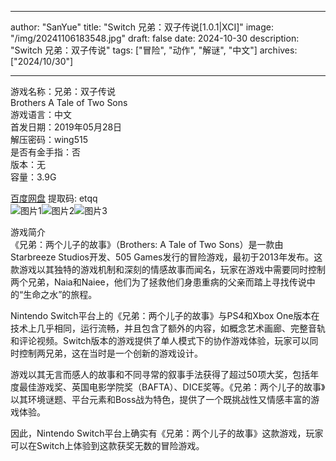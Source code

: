 
---
author: "SanYue"
title: "Switch 兄弟：双子传说[1.0.1|XCI]"
image: "/img/20241106183548.jpg"
draft: false
date: 2024-10-30
description: "Switch 兄弟：双子传说"
tags: ["冒险", "动作", "解谜", "中文"]
archives: ["2024/10/30"]

---

游戏名称：兄弟：双子传说   
Brothers  A Tale of Two Sons    
游戏语言：中文  
首发日期：2019年05月28日  
解压密码：wing515  
是否有金手指：否  
版本：无   
容量：3.9G

[百度网盘](https://pan.baidu.com/s/1wC2_of6qoccKcIQk89Hhgg) 提取码: etqq  
![图片1](/img/0ed1e6.jpg)![图片2](/img/593720.jpg)![图片3](/img/cfb8ba.jpg)  

游戏简介  
《兄弟：两个儿子的故事》（Brothers: A Tale of Two Sons）是一款由Starbreeze Studios开发、505 Games发行的冒险游戏，最初于2013年发布。这款游戏以其独特的游戏机制和深刻的情感故事而闻名，玩家在游戏中需要同时控制两个兄弟，Naia和Naiee，他们为了拯救他们身患重病的父亲而踏上寻找传说中的“生命之水”的旅程。

Nintendo Switch平台上的《兄弟：两个儿子的故事》与PS4和Xbox One版本在技术上几乎相同，运行流畅，并且包含了额外的内容，如概念艺术画廊、完整音轨和评论视频。Switch版本的游戏提供了单人模式下的协作游戏体验，玩家可以同时控制两兄弟，这在当时是一个创新的游戏设计。

游戏以其无言而感人的故事和不同寻常的叙事手法获得了超过50项大奖，包括年度最佳游戏奖、英国电影学院奖（BAFTA）、DICE奖等。《兄弟：两个儿子的故事》以其环境谜题、平台元素和Boss战为特色，提供了一个既挑战性又情感丰富的游戏体验。

因此，Nintendo Switch平台上确实有《兄弟：两个儿子的故事》这款游戏，玩家可以在Switch上体验到这款获奖无数的冒险游戏。
